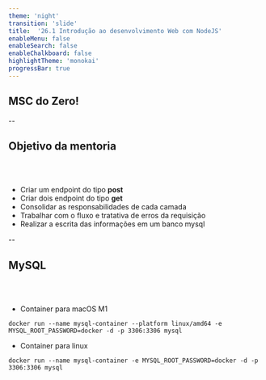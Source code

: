 ```yaml
---
theme: 'night'
transition: 'slide'
title:  '26.1 Introdução ao desenvolvimento Web com NodeJS'
enableMenu: false
enableSearch: false
enableChalkboard: false
highlightTheme: 'monokai'
progressBar: true
---
```


## MSC do Zero!


--

## Objetivo da mentoria
<br>
<br>

- Criar um endpoint do tipo **post**
- Criar dois endpoint do tipo **get**
- Consolidar as responsabilidades de cada camada
- Trabalhar com o fluxo e tratativa de erros da requisição
- Realizar a escrita das informações em um banco mysql

--

## MySQL
<br>
<br>

- Container para macOS M1
```shell
docker run --name mysql-container --platform linux/amd64 -e MYSQL_ROOT_PASSWORD=docker -d -p 3306:3306 mysql
```

- Container para linux
```shell
docker run --name mysql-container -e MYSQL_ROOT_PASSWORD=docker -d -p 3306:3306 mysql
```